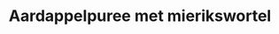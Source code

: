 ---
index: 38
title: Aardappelpuree met mierikswortel
slugify: aardappelpuree-met-mierikswortel
product: aardappel 
book: The Naked Chef 
page: 141
dish: aside 
tags:
- aardappel
- mierikswortel
sub:
fresh:
  - item: aardappel
    quantity: 1
    unit: kg
stock:
  - item: item
    quantity: 0
    unit: g
basic:
  -
directions:
- Kook
info: 
source: 
    title:
    url: 
---